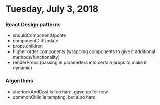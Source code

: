# Tuesday, July 3, 2018

### React Design patterns
- shouldComponentUpdate
- componentDidUpdate
- props.children
- higher order components (wrapping components to give it additional methods/functionality)
- renderProps (passing in parameters into certain props to make it dynamic)

### Algorithms
- sherlockAndCost is too hard, gave up for now
- commonChild is tempting, but also hard
